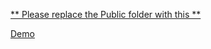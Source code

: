 [** Please replace the Public folder with this **](https://drive.google.com/drive/folders/1UukHy6o-J5fjCQt-Xm0cqkk0o5n5y307?usp=drive_link)

[Demo](https://drive.google.com/file/d/18rAzFFcLR9N19T898GDAnWZwzsAwpiaR/view?usp=sharing)
